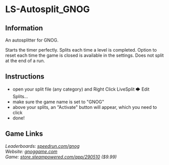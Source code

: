 # LS-Autosplit_GNOG
## Information
An autosplitter for GNOG.

Starts the timer perfectly. Splits each time a level is completed. Option to reset each time the game is closed is available in the settings. Does not split at the end of a run.
## Instructions
* open your split file (any category) and Right Click LiveSplit 🡆 Edit Splits...  
* make sure the game name is set to "GNOG"  
* above your splits, an "Activate" button will appear, which you need to click  
* done!
## Game Links
*Leaderboards: [speedrun.com/gnog](https://speedrun.com/gnog)*  
*Website: [gnoggame.com](https://gnoggame.com)*  
*Game: [store.steampowered.com/app/290510](https://store.steampowered.com/app/290510) ($9.99)*
